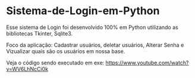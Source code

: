 # Sistema-de-Login-em-Python
Esse sistema de Login foi desenvolvido 100% em Python utilizando as bibliotecas Tkinter, Sqlite3.

Foco da aplicação: Cadastrar usuários, deletar usuários, Alterar Senha e Vizualizar quais são os usuários em nossa base.

Veja o código sendo executado em exe: https://www.youtube.com/watch?v=WV6LhNcCi0k
